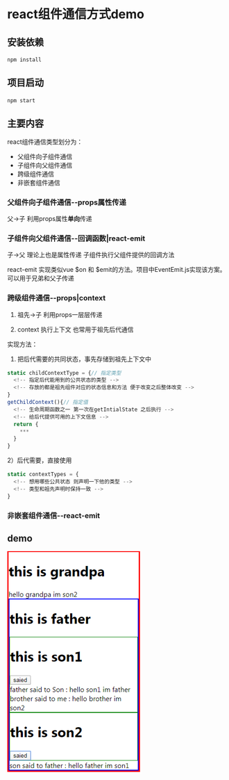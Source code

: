 # react组件通信方式demo
## 安装依赖
`npm install`
## 项目启动
`npm start`
## 主要内容
react组件通信类型划分为：
+ 父组件向子组件通信
+ 子组件向父组件通信
+ 跨级组件通信
+ 非嵌套组件通信
### 父组件向子组件通信--props属性传递
父->子 利用props属性**单向**传递

### 子组件向父组件通信--回调函数|react-emit
子->父 理论上也是属性传递 子组件执行父组件提供的回调方法

react-emit 实现类似vue $on 和 $emit的方法。项目中EventEmit.js实现该方案。可以用于兄弟和父子传递

### 跨级组件通信--props|context
1. 祖先->子 利用props一层层传递

2. context 执行上下文 也常用于祖先后代通信

实现方法：
1) 把后代需要的共同状态，事先存储到祖先上下文中

```javascript
static childContextType = {// 指定类型
  <!-- 指定后代能用到的公共状态的类型 -->
  <!-- 存放的都是祖先组件对应的状态信息和方法 便于改变之后整体改变 -->
}
getChildContext(){// 指定值
  <!-- 生命周期函数之一 第一次在getIntialState 之后执行 -->
  <!-- 给后代提供可用的上下文信息 -->
  return {
    ***
  }
}
```

2）后代需要，直接使用
```javascript
static contextTypes = {
  <!-- 想用哪些公共状态 则声明一下他的类型 -->
  <!-- 类型和祖先声明时保持一致 -->
}
```
### 非嵌套组件通信--react-emit

## demo

![image](https://github.com/satomiyoyi/react-component-communication-demo/blob/master/react-component-communication.png)

